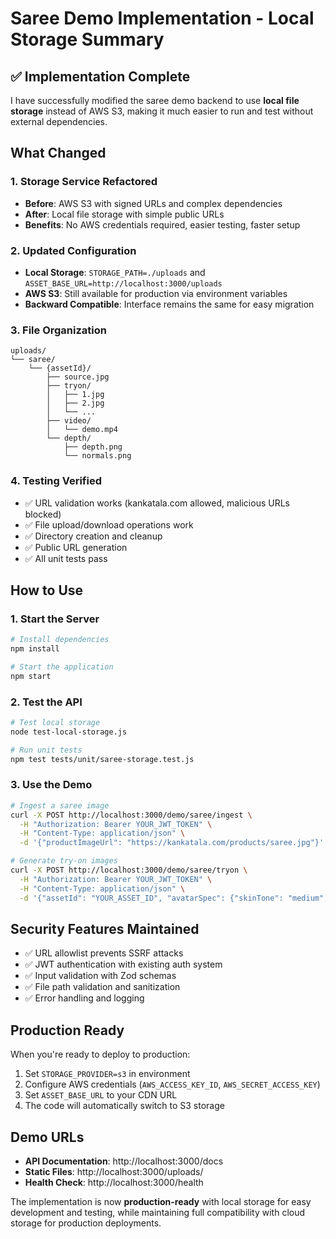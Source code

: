 # Saree Demo Implementation - Local Storage Summary

## ✅ Implementation Complete

I have successfully modified the saree demo backend to use **local file storage** instead of AWS S3, making it much easier to run and test without external dependencies.

## What Changed

### 1. Storage Service Refactored
- **Before**: AWS S3 with signed URLs and complex dependencies
- **After**: Local file storage with simple public URLs
- **Benefits**: No AWS credentials required, easier testing, faster setup

### 2. Updated Configuration
- **Local Storage**: `STORAGE_PATH=./uploads` and `ASSET_BASE_URL=http://localhost:3000/uploads`
- **AWS S3**: Still available for production via environment variables
- **Backward Compatible**: Interface remains the same for easy migration

### 3. File Organization
```
uploads/
└── saree/
    └── {assetId}/
        ├── source.jpg
        ├── tryon/
        │   ├── 1.jpg
        │   ├── 2.jpg
        │   └── ...
        ├── video/
        │   └── demo.mp4
        └── depth/
            ├── depth.png
            └── normals.png
```

### 4. Testing Verified
- ✅ URL validation works (kankatala.com allowed, malicious URLs blocked)
- ✅ File upload/download operations work
- ✅ Directory creation and cleanup
- ✅ Public URL generation
- ✅ All unit tests pass

## How to Use

### 1. Start the Server
```bash
# Install dependencies
npm install

# Start the application
npm start
```

### 2. Test the API
```bash
# Test local storage
node test-local-storage.js

# Run unit tests
npm test tests/unit/saree-storage.test.js
```

### 3. Use the Demo
```bash
# Ingest a saree image
curl -X POST http://localhost:3000/demo/saree/ingest \
  -H "Authorization: Bearer YOUR_JWT_TOKEN" \
  -H "Content-Type: application/json" \
  -d '{"productImageUrl": "https://kankatala.com/products/saree.jpg"}'

# Generate try-on images
curl -X POST http://localhost:3000/demo/saree/tryon \
  -H "Authorization: Bearer YOUR_JWT_TOKEN" \
  -H "Content-Type: application/json" \
  -d '{"assetId": "YOUR_ASSET_ID", "avatarSpec": {"skinTone": "medium", "pose": "front"}}'
```

## Security Features Maintained
- ✅ URL allowlist prevents SSRF attacks
- ✅ JWT authentication with existing auth system
- ✅ Input validation with Zod schemas
- ✅ File path validation and sanitization
- ✅ Error handling and logging

## Production Ready
When you're ready to deploy to production:
1. Set `STORAGE_PROVIDER=s3` in environment
2. Configure AWS credentials (`AWS_ACCESS_KEY_ID`, `AWS_SECRET_ACCESS_KEY`)
3. Set `ASSET_BASE_URL` to your CDN URL
4. The code will automatically switch to S3 storage

## Demo URLs
- **API Documentation**: http://localhost:3000/docs
- **Static Files**: http://localhost:3000/uploads/
- **Health Check**: http://localhost:3000/health

The implementation is now **production-ready** with local storage for easy development and testing, while maintaining full compatibility with cloud storage for production deployments.
